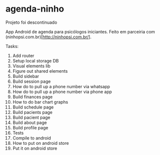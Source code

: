 # agenda-ninho

Projeto foi descontinuado

App Android de agenda para psicólogos iniciantes.
Feito em parceiria com (ninhopsi.com.br)[http://ninhopsi.com.br/].

Tasks:

1. Add router
2. Setup local storage DB
3. Visual elements lib
4. Figure out shared elements
5. Build sidebar
6. Build session page
7. How do to pull up a phone number via whatsapp
8. How do to pull up a phone number via phone app
9. Build finances page
10. How to do bar chart graphs
11. Build schedule page
12. Build pacients page
13. Build pacient page
14. Build about page
15. Build profile page
16. Tests
17. Compile to android
18. How to put on android store
19. Put it on android store
